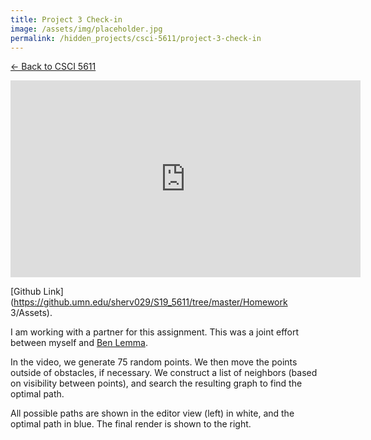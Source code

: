 ```yaml
---
title: Project 3 Check-in
image: /assets/img/placeholder.jpg
permalink: /hidden_projects/csci-5611/project-3-check-in
---
```


[← Back to CSCI 5611](/hidden_projects/csci-5611)

<iframe width="560" height="315" src="https://www.youtube.com/embed/WeduF_x5yRQ" frameborder="0" allow="accelerometer; autoplay; encrypted-media; gyroscope; picture-in-picture" allowfullscreen></iframe>
<br>

[Github Link](https://github.umn.edu/sherv029/S19_5611/tree/master/Homework 3/Assets).

I am working with a partner for this assignment. This was a joint effort between myself and [Ben Lemma](mailto:lemma017@umn.edu).

In the video, we generate 75 random points. We then move the points outside of obstacles, if necessary. We construct a list of neighbors (based on visibility between points), and search the resulting graph to find the optimal path.

All possible paths are shown in the editor view (left) in white, and the optimal path in blue. The final render is shown to the right.
